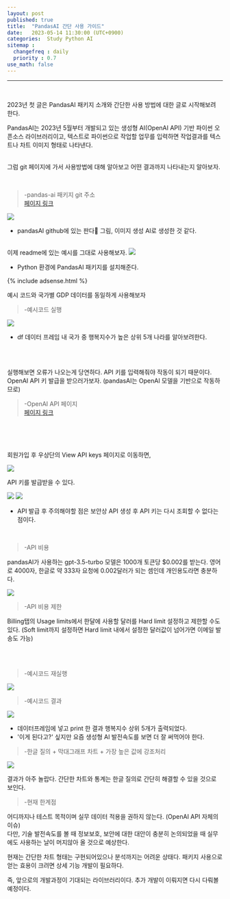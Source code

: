 ```yaml
---
layout: post
published: true
title:  "PandasAI 간단 사용 가이드"
date:   2023-05-14 11:30:00 (UTC+0900)
categories:  Study Python AI
sitemap :
  changefreq : daily
  priority : 0.7
use_math: false
---
```




---------------
<br />

2023년 첫 글은 PandasAI 패키지 소개와 간단한 사용 방법에 대한 글로 시작해보려 한다. <br />

PandasAI는 2023년 5월부터 개발되고 있는 생성형 AI(OpenAI API) 기반 파이썬 오픈소스 라이브러리이고, 텍스트로 파이썬으로 작업할 업무를 입력하면 작업결과를 텍스트나 차트 이미지 형태로 나타낸다. <br /> <br />

그럼 git 페이지에 가서 사용방법에 대해 알아보고 어떤 결과까지 나타내는지 알아보자.


<br />

> -pandas-ai 패키지 git 주소 <br /> <A href = 'https://github.com/gventuri/pandas-ai' > 페이지 링크 </A>



<img src="https://capture.dropbox.com/llct62QPP9aJyVnv?raw=1">

- pandasAI github에 있는 판다🐼 그림, 이미지 생성 AI로 생성한 것 같다.


<br />
이제 readme에 있는 예시를 그대로 사용해보자.

<img src="https://capture.dropbox.com/CGs2XehW91W5Yw2F?raw=1">

- Python 환경에 PandasAI 패키지를 설치해준다.


{% include adsense.html %}

예시 코드와 국가별 GDP 데이터를 동일하게 사용해보자

> -예시코드 실행

<img src="https://capture.dropbox.com/WYioFXixv1k4ZNo9?raw=1">

- df 데이터 프레임 내 국가 중 행복지수가 높은 상위 5개 나라를 알아보려한다.
<br />




<br />


실행해보면 오류가 나오는게 당연하다. API 키를 입력해줘야 작동이 되기 때문이다. <br />
OpenAI API 키 발급을 받으러가보자. (pandasAI는 OpenAI 모델을 기반으로 작동하므로)


> -OpenAI API 페이지 <br /> <A href = 'https://openai.com/blog/openai-api' > 페이지 링크 </A>

<br />
<br />
<br />

회원가입 후 우상단의 View API keys 페이지로 이동하면,

<img src="https://capture.dropbox.com/RJ3MKRMcReFrPoGA?raw=1">


API 키를 발급받을 수 있다.

<img src="https://capture.dropbox.com/AQi0dvV8dH4Xxn6p?raw=1">
<img src="https://capture.dropbox.com/IN6WiRyzS8jrV13J?raw=1">

- API 발급 후 주의해야할 점은 보안상 API 생성 후 API 키는 다시 조회할 수 없다는 점이다.
 
<br />

> -API 비용

pandasAI가 사용하는 gpt-3.5-turbo 모델은 1000개 토큰당 $0.002를 받는다.
영어로 4000자, 한글로 약 333자 요청에 0.002달러가 되는 셈인데 개인용도라면 충분하다. 

<img src="https://capture.dropbox.com/H3AdeDfSHTwacRKb?raw=1">

> -API 비용 제한

Billing탭의 Usage limits에서 한달에 사용할 달러를 Hard limit 설정하고 제한할 수도 있다. (Soft limit까지 설정하면 Hard limit 내에서 설정한 달러값이 넘어가면 이메일 발송도 가능)

<br />


<br />


> -예시코드 재실행

<img src="https://capture.dropbox.com/x4U8FurTEmSkjT8a?raw=1">

> -예시코드 결과

<img src="https://capture.dropbox.com/yZShZenHwdGSiVjp?raw=1">

- 데이터프레임에 넣고 print 한 결과 행복지수 상위 5개가 출력되었다.
- '이게 된다고?' 싶지만 요즘 생성형 AI 발전속도를 보면 더 잘 써먹어야 한다.

> -한글 질의 + 막대그래프 차트 + 가장 높은 값에 강조처리

<img src="https://capture.dropbox.com/rT7Qn538Xk2TJc4q?raw=1">

결과가 아주 놀랍다.
간단한 차트와 통계는 한글 질의로 간단히 해결할 수 있을 것으로 보인다.

> -현재 한계점

어디까지나 테스트 목적이며 실무 데이터 적용을 권하지 않는다. (OpenAI API 자체의 이슈) <br />
다만, 기술 발전속도를 볼 때 정보보호, 보안에 대한 대안이 충분히 논의되었을 때 실무에도 사용하는 날이 머지않아 올 것으로 예상한다.

현재는 간단한 차트 형태는 구현되어있으나 분석까지는 어려운 상태다.
패키지 사용으로 얻는 효용이 크려면 상세 기능 개발이 필요하다.

즉, 앞으로의 개발과정이 기대되는 라이브러리이다. 추가 개발이 이뤄지면 다시 다뤄볼 예정이다.